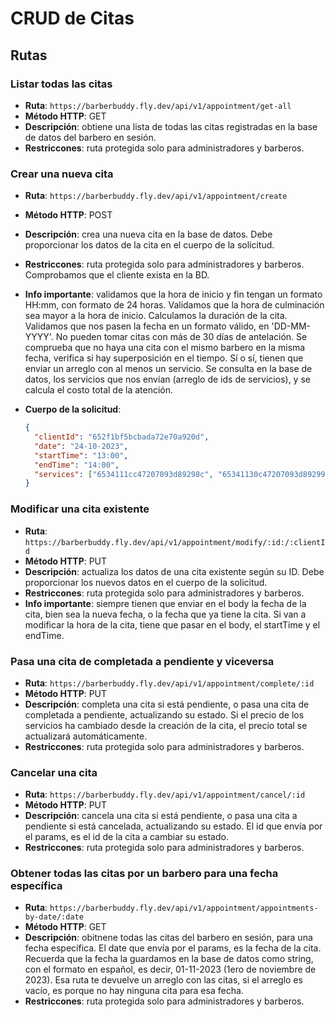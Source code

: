 # CRUD de Citas

## Rutas

### Listar todas las citas

- **Ruta**: `https://barberbuddy.fly.dev/api/v1/appointment/get-all`
- **Método HTTP**: GET
- **Descripción**: obtiene una lista de todas las citas registradas en la base de datos del barbero en sesión.
- **Restriccones**: ruta protegida solo para administradores y barberos.

### Crear una nueva cita

- **Ruta**: `https://barberbuddy.fly.dev/api/v1/appointment/create`
- **Método HTTP**: POST
- **Descripción**: crea una nueva cita en la base de datos. Debe proporcionar los datos de la cita en el cuerpo de la solicitud.
- **Restriccones**: ruta protegida solo para administradores y barberos. Comprobamos que el cliente exista en la BD.
- **Info importante**: validamos que la hora de inicio y fin tengan un formato HH:mm, con formato de 24 horas. Validamos que la hora de culminación sea mayor a la hora de inicio. Calculamos la duración de la cita. Validamos que nos pasen la fecha en un formato válido, en 'DD-MM-YYYY'. No pueden tomar citas con más de 30 días de antelación. Se comprueba que no haya una cita con el mismo barbero en la misma fecha, verifica si hay superposición en el tiempo. Sí o sí, tienen que enviar un arreglo con al menos un servicio. Se consulta en la base de datos, los servicios que nos envían (arreglo de ids de servicios), y se calcula el costo total de la atención.
- **Cuerpo de la solicitud**:

  ```json
  {
    "clientId": "652f1bf5bcbada72e70a920d",
    "date": "24-10-2023",
    "startTime": "13:00",
    "endTime": "14:00",
    "services": ["6534111cc47207093d89298c", "65341130c47207093d892994"]
  }
  ```

### Modificar una cita existente

- **Ruta**: `https://barberbuddy.fly.dev/api/v1/appointment/modify/:id:/:clientId`
- **Método HTTP**: PUT
- **Descripción**: actualiza los datos de una cita existente según su ID. Debe proporcionar los nuevos datos en el cuerpo de la solicitud.
- **Restriccones**: ruta protegida solo para administradores y barberos.
- **Info importante**: siempre tienen que enviar en el body la fecha de la cita, bien sea la nueva fecha, o la fecha que ya tiene la cita. Si van a modificar la hora de la cita, tiene que pasar en el body, el startTime y el endTime.

### Pasa una cita de completada a pendiente y viceversa

- **Ruta**: `https://barberbuddy.fly.dev/api/v1/appointment/complete/:id`
- **Método HTTP**: PUT
- **Descripción**: completa una cita si está pendiente, o pasa una cita de completada a pendiente, actualizando su estado. Si el precio de los servicios ha cambiado desde la creación de la cita, el precio total se actualizará automáticamente.
- **Restriccones**: ruta protegida solo para administradores y barberos.

### Cancelar una cita

- **Ruta**: `https://barberbuddy.fly.dev/api/v1/appointment/cancel/:id`
- **Método HTTP**: PUT
- **Descripción**: cancela una cita si está pendiente, o pasa una cita a pendiente si está cancelada, actualizando su estado. El id que envía por el params, es el id de la cita a cambiar su estado.
- **Restriccones**: ruta protegida solo para administradores y barberos.

### Obtener todas las citas por un barbero para una fecha específica

- **Ruta**: `https://barberbuddy.fly.dev/api/v1/appointment/appointments-by-date/:date`
- **Método HTTP**: GET
- **Descripción**: obitnene todas las citas del barbero en sesión, para una fecha específica. El date que envía por el params, es la fecha de la cita. Recuerda que la fecha la guardamos en la base de datos como string, con el formato en español, es decir, 01-11-2023 (1ero de noviembre de 2023). Esa ruta te devuelve un arreglo con las citas, si el arreglo es vacío, es porque no hay ninguna cita para esa fecha.
- **Restriccones**: ruta protegida solo para administradores y barberos.
